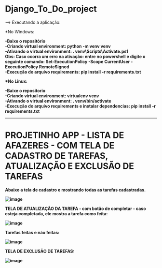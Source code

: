 # Django_To_Do_project

--> Executando a aplicação:

*No Windows:

<b>-Baixe o repositório <br>
<b>-Criando virtual environment:</b> python -m venv venv<br>
<b>-Ativando o virtual environment: </b>. venv\Scripts\Activate.ps1<br>
<b>Obs: Caso ocorra um erro na ativação:</b> entre no powershell e digite o seguinte comando: Set-ExecutionPolicy -Scope CurrentUser -ExecutionPolicy RemoteSigned<br>
<b>-Execução do arquivo requirements: </b>pip install -r requirements.txt<br>

*No Linux:

<b>-Baixe o repositorio<br>
<b>-Criando virtual environment:</b> virtualenv venv<br>
<b>-Ativando o virtual environment:</b> . venv/bin/activate<br>
<b>-Execução do arquivo requirements e instalar dependencias:</b> pip install -r requirements.txt<br>
  
------

# PROJETINHO APP - LISTA DE AFAZERES - COM TELA DE CADASTRO DE TAREFAS, ATUALIZAÇÃO E EXCLUSÃO DE TAREFAS

Abaixo a tela de cadastro e mostrando todas as tarefas cadastradas.

![image](https://user-images.githubusercontent.com/87100340/139124262-58c0990e-ee68-4b89-9f87-b5901fd8da34.png)

TELA DE ATUALIZAÇÃO DA TAREFA - com botão de completar - caso esteja completada, ele mostra a tarefa como feita:

![image](https://user-images.githubusercontent.com/87100340/139124570-af0ac2bf-6290-48d2-9218-e07cfc8892b9.png)

Tarefas feitas e não feitas:

![image](https://user-images.githubusercontent.com/87100340/139124634-34bf74a2-40a2-45d2-b64d-bd1139d5e950.png)

TELA DE EXCLUSÃO DE TAREFAS:

![image](https://user-images.githubusercontent.com/87100340/139124667-94881373-9cab-48c4-a4ff-573038474f91.png)
